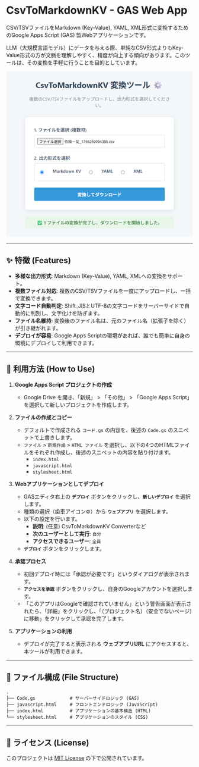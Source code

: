# CsvToMarkdownKV - GAS Web App

CSV/TSVファイルをMarkdown (Key-Value), YAML, XML形式に変換するためのGoogle Apps Script (GAS) 製Webアプリケーションです。

LLM（大規模言語モデル）にデータを与える際、単純なCSV形式よりもKey-Value形式の方が文脈を理解しやすく、精度が向上する傾向があります。このツールは、その変換を手軽に行うことを目的としています。

![アプリのスクリーンショット](screenshot.png)

---

## ✨ 特徴 (Features)

* **多様な出力形式**: Markdown (Key-Value), YAML, XMLへの変換をサポート。
* **複数ファイル対応**: 複数のCSV/TSVファイルを一度にアップロードし、一括で変換できます。
* **文字コード自動判定**: Shift\_JISとUTF-8の文字コードをサーバーサイドで自動的に判別し、文字化けを防ぎます。
* **ファイル名維持**: 変換後のファイル名は、元のファイル名（拡張子を除く）が引き継がれます。
* **デプロイが容易**: Google Apps Scriptの環境があれば、誰でも簡単に自身の環境にデプロイして利用できます。

---

## 🚀 利用方法 (How to Use)

1.  **Google Apps Script プロジェクトの作成**
    * Google Drive を開き、「新規」 > 「その他」 > 「Google Apps Script」を選択して新しいプロジェクトを作成します。

2.  **ファイルの作成とコピー**
    * デフォルトで作成される `コード.gs` の内容を、後述の `Code.gs` のスニペットで上書きします。
    * `ファイル` > `新規作成` > `HTML ファイル` を選択し、以下の4つのHTMLファイルをそれぞれ作成し、後述のスニペットの内容を貼り付けます。
        * `index.html`
        * `javascript.html`
        * `stylesheet.html`

3.  **Webアプリケーションとしてデプロイ**
    * GASエディタ右上の **`デプロイ`** ボタンをクリックし、**`新しいデプロイ`** を選択します。
    * 種類の選択（歯車アイコン⚙）から **`ウェブアプリ`** を選択します。
    * 以下の設定を行います。
        * **説明**: (任意) CsvToMarkdownKV Converterなど
        * **次のユーザーとして実行**: `自分`
        * **アクセスできるユーザー**: `全員`
    * **`デプロイ`** ボタンをクリックします。

4.  **承認プロセス**
    * 初回デプロイ時には「承認が必要です」というダイアログが表示されます。
    * **`アクセスを承認`** ボタンをクリックし、自身のGoogleアカウントを選択します。
    * 「このアプリはGoogleで確認されていません」という警告画面が表示されたら、「詳細」をクリックし、「（プロジェクト名）（安全でないページ）に移動」をクリックして承認を完了します。

5.  **アプリケーションの利用**
    * デプロイが完了すると表示される **ウェブアプリURL** にアクセスすると、本ツールが利用できます。

---

## 📂 ファイル構成 (File Structure)

```
.
├── Code.gs             # サーバーサイドロジック (GAS)
├── javascript.html     # フロントエンドロジック (JavaScript)
├── index.html          # アプリケーションの基本構造 (HTML)
└── stylesheet.html     # アプリケーションのスタイル (CSS)
```

---

## 📄 ライセンス (License)


このプロジェクトは [MIT License](LICENSE) の下で公開されています。
